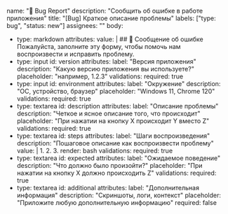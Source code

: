 name: "🐛 Bug Report"
description: "Сообщить об ошибке в работе приложения"
title: "[Bug] Краткое описание проблемы"
labels: ["type: bug", "status: new"]
assignees: ""
body:
  - type: markdown
    attributes:
      value: |
        ## 🐛 Сообщение об ошибке
        Пожалуйста, заполните эту форму, чтобы помочь нам воспроизвести и исправить проблему.
  - type: input
    id: version
    attributes:
      label: "Версия приложения"
      description: "Какую версию приложения вы используете?"
      placeholder: "например, 1.2.3"
    validations:
      required: true
  - type: input
    id: environment
    attributes:
      label: "Окружение"
      description: "ОС, устройство, браузер"
      placeholder: "Windows 11, Chrome 120"
    validations:
      required: true
  - type: textarea
    id: description
    attributes:
      label: "Описание проблемы"
      description: "Четкое и ясное описание того, что происходит"
      placeholder: "При нажатии на кнопку X происходит Y вместо Z"
    validations:
      required: true
  - type: textarea
    id: steps
    attributes:
      label: "Шаги воспроизведения"
      description: "Пошаговое описание как воспроизвести проблему"
      value: |
        1. 
        2. 
        3. 
      render: bash
    validations:
      required: true
  - type: textarea
    id: expected
    attributes:
      label: "Ожидаемое поведение"
      description: "Что должно было произойти?"
      placeholder: "При нажатии на кнопку X должно происходить Z"
    validations:
      required: true
  - type: textarea
    id: additional
    attributes:
      label: "Дополнительная информация"
      description: "Скриншоты, логи, контекст"
      placeholder: "Приложите любую дополнительную информацию"
      required: false
